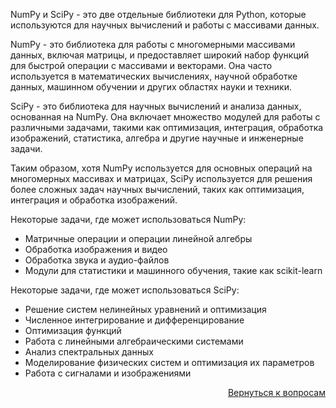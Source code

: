 NumPy и SciPy - это две отдельные библиотеки для Python, которые используются для научных вычислений и работы с
массивами данных.

NumPy - это библиотека для работы с многомерными массивами данных, включая матрицы, и предоставляет широкий набор
функций для быстрой операции с массивами и векторами. Она часто используется в математических вычислениях, научной
обработке данных, машинном обучении и других областях науки и техники.

SciPy - это библиотека для научных вычислений и анализа данных, основанная на NumPy. Она включает множество модулей для
работы с различными задачами, такими как оптимизация, интеграция, обработка изображений, статистика, алгебра и другие
научные и инженерные задачи.

Таким образом, хотя NumPy используется для основных операций на многомерных массивах и матрицах, SciPy используется
для решения более сложных задач научных вычислений, таких как оптимизация, интеграция и обработка изображений.

Некоторые задачи, где может использоваться NumPy:

- Матричные операции и операции линейной алгебры
- Обработка изображения и видео
- Обработка звука и аудио-файлов
- Модули для статистики и машинного обучения, такие как scikit-learn

Некоторые задачи, где может использоваться SciPy:

- Решение систем нелинейных уравнений и оптимизация
- Численное интегрирование и дифференцирование
- Оптимизация функций
- Работа с линейными алгебраическими системами
- Анализ спектральных данных
- Моделирование физических систем и оптимизация их параметров
- Работа с сигналами и изображениями

<div align="right">

[Вернуться к вопросам](../Вопросы.md)

</div>
